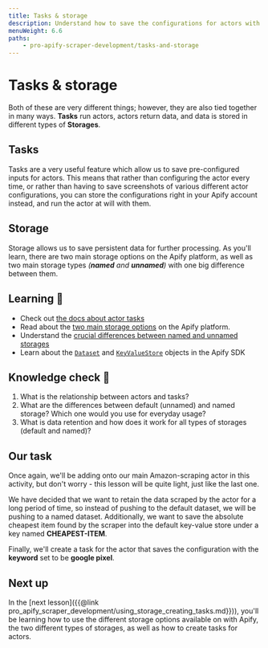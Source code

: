 ```yaml
---
title: Tasks & storage
description: Understand how to save the configurations for actors with actor tasks. Also, learn about storage and the different types Apify offers.
menuWeight: 6.6
paths:
    - pro-apify-scraper-development/tasks-and-storage
---
```


# [](#tasks-and-storage) Tasks & storage

Both of these are very different things; however, they are also tied together in many ways. **Tasks** run actors, actors return data, and data is stored in different types of **Storages**.

## [](#tasks) Tasks

Tasks are a very useful feature which allow us to save pre-configured inputs for actors. This means that rather than configuring the actor every time, or rather than having to save screenshots of various different actor configurations, you can store the configurations right in your Apify account instead, and run the actor at will with them.

## [](#storage) Storage

Storage allows us to save persistent data for further processing. As you'll learn, there are two main storage options on the Apify platform, as well as two main storage types _(**named** and **unnamed**)_ with one big difference between them.

## [](#learning) Learning 🧠

- Check out [the docs about actor tasks](https://docs.apify.com/actors/tasks)
- Read about the [two main storage options](https://docs.apify.com/storage#dataset) on the Apify platform.
- Understand the [crucial differences between named and unnamed storages](https://docs.apify.com/storage#named-and-unnamed-storages)
- Learn about the [`Dataset`](https://sdk.apify.com/docs/api/dataset) and [`KeyValueStore`](https://sdk.apify.com/docs/api/key-value-store) objects in the Apify SDK

## [](#quiz) Knowledge check 📝

1. What is the relationship between actors and tasks?
2. What are the differences between default (unnamed) and named storage? Which one would you use for everyday usage?
3. What is data retention and how does it work for all types of storages (default and named)?

## [](#our-task) Our task

Once again, we'll be adding onto our main Amazon-scraping actor in this activity, but don't worry - this lesson will be quite light, just like the last one.

We have decided that we want to retain the data scraped by the actor for a long period of time, so instead of pushing to the default dataset, we will be pushing to a named dataset. Additionally, we want to save the absolute cheapest item found by the scraper into the default key-value store under a key named **CHEAPEST-ITEM**.

Finally, we'll create a task for the actor that saves the configuration with the **keyword** set to be **google pixel**.

## [](#next) Next up

In the [next lesson]({{@link pro_apify_scraper_development/using_storage_creating_tasks.md}})), you'll be learning how to use the different storage options available on with Apify, the two different types of storages, as well as how to create tasks for actors.
